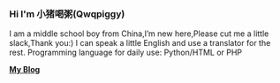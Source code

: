 ### Hi I'm 小猪喝粥(Qwqpiggy)

I am a middle school boy from China,I’m new here,Please cut me a little slack,Thank you:)
I can speak a little English and use a translator for the rest.
Programming language for daily use: Python/HTML or PHP
</p>
<a href="https://blog.hhhc.ga/" target="_blank"><strong>My Blog</strong></a>
